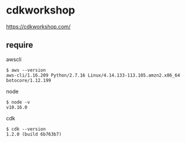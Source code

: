 # cdkworkshop


https://cdkworkshop.com/


require
--


awscli
```console 
$ aws --version
aws-cli/1.16.209 Python/2.7.16 Linux/4.14.133-113.105.amzn2.x86_64 botocore/1.12.199
```

node 
```console
$ node -v   
v10.16.0
```

cdk
```console
$ cdk --version
1.2.0 (build 6b763b7)
```
